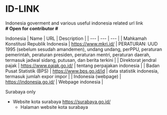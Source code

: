 # ID-LINK
Indonesia goverment and various useful indonesia related url link           
**# Open for contributor #**

Indonesia
| Name | URL | Description |
| --- | --- | --- |
| Mahkamah Konstitusi Republik Indonesia | https://www.mkri.id/ | PERATURAN: UUD 1995 (sebelum sesudah amandemen), undang undang, perPPU, peraturan pemerintah, peraturan presiden, peraturan mentri, peraturan daerah, termasuk jadwal sidang, putusan, dan berita terkini |
| Direktorat jendral pajak | https://www.pajak.go.id/ | tentang perpajakan indonesia |
| Badan Pusat Statistik (BPS) | https://www.bps.go.id/id | data statistik indonesia, termasuk jumlah expor impor |
| Indonesia (webpage) | https://indonesia.go.id/ | Webpage indonesia |

 
Surabaya only
* Website kota surabaya https://surabaya.go.id/
  * Halaman website kota surabaya
